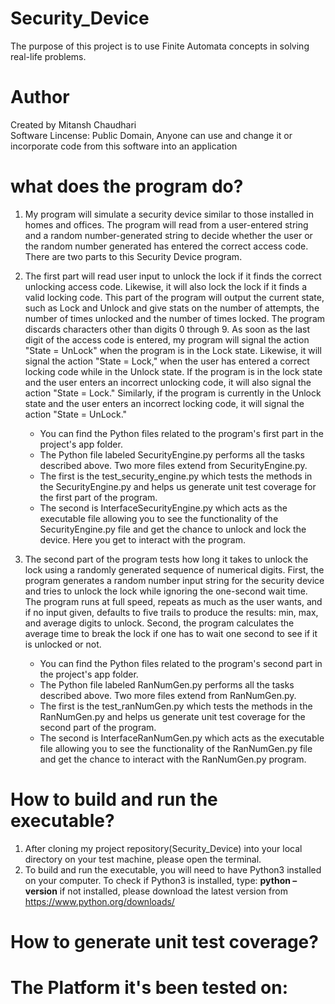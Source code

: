 # Security_Device
The purpose of this project is to use Finite Automata concepts in solving real-life problems.

# Author 
Created by Mitansh Chaudhari   
Software Lincense: Public Domain, Anyone can use and change it or incorporate code from this software into an application 

# what does the program do?


1. My program will simulate a security device similar to those installed in homes and offices. The program will read from a user-entered string and a random number-generated string to decide whether the user or the random number generated has entered the correct access code. There are two parts to this Security Device program.

2. The first part will read user input to unlock the lock if it finds the correct unlocking access code. Likewise, it will also lock the lock if it finds a valid locking code. This part of the program will output the current state, such as Lock and Unlock and give stats on the number of attempts, the number of times unlocked and the number of times locked. The program discards characters other than digits 0 through 9. As soon as the last digit of the access code is entered, my program will signal the action "State = UnLock" when the program is in the Lock state. Likewise, it will signal the action "State = Lock," when the user has entered a correct locking code while in the Unlock state. If the program is in the lock state and the user enters an incorrect unlocking code, it will also signal the action "State = Lock." Similarly, if the program is currently in the Unlock state and the user enters an incorrect locking code, it will signal the action "State = UnLock."
      * You can find the Python files related to the program's first part in the project's app folder.
      * The Python file labeled SecurityEngine.py performs all the tasks described above. Two more files extend from SecurityEngine.py.
      * The first is the test_security_engine.py which tests the methods in the   SecurityEngine.py and helps us generate unit test coverage for the first part of the program.
      * The second is InterfaceSecurityEngine.py which acts as the executable file allowing you to see the functionality of the SecurityEngine.py file and get the chance to unlock and lock the device. Here you get to interact with the program. 
 3. The second part of the program tests how long it takes to unlock the lock using a randomly generated sequence of numerical digits. First, the program generates a random number input string for the security device and tries to unlock the lock while ignoring the one-second wait time. The program runs at full speed, repeats as much as the user wants, and if no input given, defaults to five trails to produce the results: min, max, and average digits to unlock. Second, the program calculates the average time to break the lock if one has to wait one second to see if it is unlocked or not.
      * You can find the Python files related to the program's second part in the project's app folder. 
      * The Python file labeled RanNumGen.py performs all the tasks described above. Two more files extend from RanNumGen.py.
      * The first is the test_ranNumGen.py which tests the methods in the RanNumGen.py and helps us generate unit test coverage for the second part of the program.
      * The second is InterfaceRanNumGen.py which acts as the executable file allowing you to see the functionality of the RanNumGen.py file and get the chance to interact with the RanNumGen.py program. 
      
    
     
# How to build and run the executable?
1. After cloning my project repository(Security_Device) into your local directory on your test machine, please open the terminal.
2. To build and run the executable, you will need to have Python3 installed on your computer. To check if Python3 is installed, type: **python –version**
if not installed, please download the latest version from https://www.python.org/downloads/

# How to generate unit test coverage?

# The Platform it's been tested on: 




